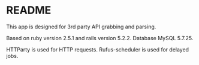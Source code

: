 # README

This app is designed for 3rd party API grabbing and parsing.

Based on ruby version 2.5.1 and rails version 5.2.2. Database MySQL 5.7.25.

HTTParty is used for HTTP requests. Rufus-scheduler is  used for delayed jobs.